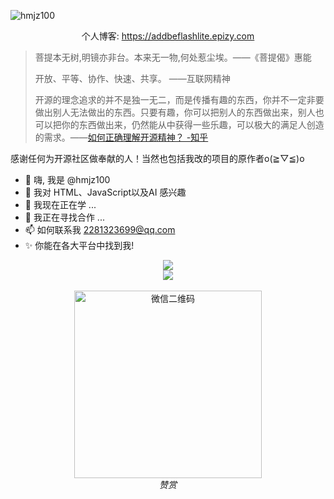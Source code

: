 ![hmjz100](https://socialify.git.ci/hmjz100/hmjz100/image?description=1&descriptionEditable=你能在各大平台中找到我~&font=Jost&logo=https%3A%2F%2Favatars.githubusercontent.com%2Fu%2F98228280&name=1&pattern=Circuit%20Board&theme=Auto)
<p align="center">个人博客: <a target="_blank" href="https://addbeflashlite.epizy.com">https://addbeflashlite.epizy.com</a></p>

> 菩提本无树,明镜亦非台。本来无一物,何处惹尘埃。——《菩提偈》惠能  
>  
> 开放、平等、协作、快速、共享。 ——互联网精神  
>  
> 开源的理念追求的并不是独一无二，而是传播有趣的东西，你并不一定非要做出别人无法做出的东西。只要有趣，你可以把别人的东西做出来，别人也可以把你的东西做出来，仍然能从中获得一些乐趣，可以极大的满足人创造的需求。——[如何正确理解开源精神？ -知乎](https://www.zhihu.com/question/383024084)

感谢任何为开源社区做奉献的人！当然也包括我改的项目的原作者o(≧▽≦)o  

- 👋 嗨, 我是 @hmjz100
- 👀 我对 HTML、JavaScript以及AI 感兴趣
- 🌱 我现在正在学 ...
- 💞️ 我正在寻找合作 ...
- 📫 如何联系我 2281323699@qq.com
- ✨ 你能在各大平台中找到我!
  
<p align="center">
  <img src="https://github-readme-stats.vercel.app/api?username=hmjz100&show_icons=true"></img>
  <br/>
  <img src="https://views.whatilearened.today/views/github/hmjz100/hmjz100.svg"></img>
  <br/>
  <br/>
  <img src="https://greasyfork.org/rails/active_storage/blobs/redirect/eyJfcmFpbHMiOnsiZGF0YSI6MTQ5Njk0LCJwdXIiOiJibG9iX2lkIn19--1e4816b53eee84fdaba7448a49298de518c30282/wechat.webp" alt="微信二维码" width="300px" height="300px">
  <br/>
  <i>赞赏</i>
</p>

<!---
- 👋 Hi, I’m @hmjz100
- 👀 I’m interested in ...
- 🌱 I’m currently learning ...
- 💞️ I’m looking to collaborate on ...
- 📫 How to reach me ...

hmjz100/hmjz100 是一个 ✨ 特殊的 ✨ 存储库，因为它的 `README.md`（此文件）出现在您的 GitHub 个人资料中。
您可以单击“预览”链接查看您的更改。

https://avatar/s.githu/busercontent.com/u/98228280 width="150vh"

hmjz100/hmjz100 is a ✨ special ✨ repository because its `README.md` (this file) appears on your GitHub profile.
You can click the Preview link to take a look at your changes.

<br><br><br><br><br>
如你所见，Online-disk-direct-link-download-assistant是一个很直接的机器翻译，<br>
所以我取了一个新名字：LinkSwift

<img src="https://views.whatilearened.today/views/github/hmjz100/hmjz100.svg"></img>
![Views](https://views.whatilearened.today/views/github/hmjz100/hmjz100.svg)

<center>
	<p>
南村群童欺我老无力，忍能对面为盗贼。
	</p>
	<p>
因平台过于落后，此处脚本已经停止更新，请各位移步 Github 以安装此脚本的最新版
	</p>
	<p>
https://github.com/hmjz100/LinkSwift

	</p>
</center>

<center>
	<p>
		<img alt="GreasyFork Version" src="https://img.shields.io/badge/dynamic/json?label=版本&url=https://greasyfork.org/scripts/449291.json&query=version&logo=greasyfork&logoColor=white&labelColor=%23670000&color=%23574AB8&style=for-the-badge&cacheSeconds=10">
		<img alt="GreasyFork Good Rings" src="https://img.shields.io/badge/dynamic/json?label=好评&url=https://greasyfork.org/scripts/449291.json&query=good_ratings&logo=greasyfork&logoColor=white&labelColor=%23670000&color=gold&style=for-the-badge&cacheSeconds=10">
		<img alt="Github Stargazers" src="https://img.shields.io/github/stars/hmjz100/Online-disk-direct-link-download-assistant?label=星标&logo=github&logoColor=white&labelColor=black&color=gold&style=for-the-badge&cacheSeconds=10">
		<img alt="GreasyFork Daily Install" src="https://img.shields.io/badge/dynamic/json?label=日装&url=https://greasyfork.org/scripts/449291.json&query=daily_installs&logo=greasyfork&logoColor=white&labelColor=%23670000&color=blue&style=for-the-badge&cacheSeconds=10">
		<img alt="GreasyFork Total Install" src="https://img.shields.io/badge/dynamic/json?label=总装&url=https://greasyfork.org/scripts/449291.json&query=total_installs&logo=greasyfork&logoColor=white&labelColor=%23670000&color=blue&style=for-the-badge&cacheSeconds=10">
		<img alt="Github Forks" src="https://img.shields.io/github/forks/hmjz100/Online-disk-direct-link-download-assistant?label=复刻&logo=github&logoColor=white&labelColor=black&color=grey&style=for-the-badge&cacheSeconds=10">
		<br/>
		<img alt="Github Licence" src="https://img.shields.io/github/license/hmjz100/Online-disk-direct-link-download-assistant?label=许可&logo=github&logoColor=white&labelColor=black&color=grey&style=for-the-badge&cacheSeconds=10">
		<img alt="GreasyFork Licence" src="https://img.shields.io/greasyfork/l/449291?label=许可&logo=greasyfork&logoColor=white&labelColor=%23670000&color=grey&style=for-the-badge&cacheSeconds=10">
		<br/>
		<img alt="今日诗词" src="https://v2.jinrishici.com/one.svg">
		<br/>
		↓&nbsp;&nbsp;↓&nbsp;&nbsp;↓&nbsp;&nbsp;↓&nbsp;&nbsp;↓
	</p>
	<p>
		脚本并不支持加速下载，除非你办了对应网盘的会员
		<br/>
		但还能精简网盘的界面，避免臃肿到屏幕放不下内容
		<br/>
		不仅能够精简网盘界面，还支持美化网盘界面主题色
		<br/>
		（主题效果请翻到此页底部查看）
		<br/>
		↓&nbsp;&nbsp;↓&nbsp;&nbsp;↓&nbsp;&nbsp;↓&nbsp;&nbsp;↓
	</p>
	<p>
		佳作无人？能者先赏。也欢迎大家试试看 <a href="https://greasyfork.org/scripts/459404" target="_blank">国家智慧教育公共服务平台助手</a>，支持免登录查看各种内容
		<br/>
		自己做出的小玩意，欢迎大家试试看 <a href="https://greasyfork.org/scripts/519767" target="_blank">夸克网盘会员青春版</a>
		<br/>
		基于涛之雨大佬的脚本做出了个新的小玩意，欢迎大家试试看 <a href="https://greasyfork.org/scripts/519078" target="_blank">阿里云盘会员青春版</a>
		<br/>
		基于Qing大佬的脚本做出了个新的小玩意，欢迎大家试试看 <a href="https://greasyfork.org/scripts/513528" target="_blank">(改)123云盘下载助手</a>
		<br/>

		基于Gwen大佬的脚本做出了个新的小玩意，欢迎大家试试看 <a href="https://greasyfork.org/scripts/501407" target="_blank">(改)百度网盘会员青春版</a>
		<br/>
		↓&nbsp;&nbsp;↓&nbsp;&nbsp;↓&nbsp;&nbsp;↓&nbsp;&nbsp;↓
	</p>
</center>

## 说明

基于[【网盘直链下载助手】](https://www.baiduyun.wiki/install.html)修改 
- 原作者：[油小猴](https://www.youxiaohu.com/)
- 原脚本：[https://greasyfork.org/scripts/436446](https://greasyfork.org/scripts/436446) 
- 原脚本 Github 仓库：[https://github.com/syhyz1990/baiduyun](https://github.com/syhyz1990/baiduyun)
- 本脚本开源至 Github：[https://github.com/hmjz100/Online-disk-direct-link-download-assistant](https://github.com/hmjz100/Online-disk-direct-link-download-assistant)

<center>
	<p>
		<img alt="Starchart" src="https://starchart.cc/hmjz100/Online-disk-direct-link-download-assistant.svg?variant=adaptive&line=%23574ab8">
		<br/>
		Github 星标历史
	</p>
</center>

## 简介

现已支持百度阿里天翼迅雷夸克移动六大网盘，可使用IDM等工具下载，完美适配Chrome等18种浏览器，可在无法安装客户端的环境下使用，助手免费开源。😎

![Tampermonkey BETA 篡改猴测试版](https://img.shields.io/chrome-web-store/v/gcalenpjmijncebpfijmoaglllgpjagf.svg?label=Tampermonkey%20BETA%20篡改猴测试版&logo=tampermonkey&logoColor=red&color=red)
![TamperMonkey 篡改猴](https://img.shields.io/chrome-web-store/v/dhdgffkkebhmkfjojejmpbldmpobfkfo.svg?label=Tampermonkey%20篡改猴&logo=tampermonkey&logoColor=white&color=brightgreen)  
![Google Chrome-≥76.0](https://img.shields.io/badge/Google_Chrome-≥76.0-yellow.svg)
![Microsoft Edge-≥88.0](https://img.shields.io/badge/Microsoft_Edge-≥88.0-blue.svg)
![支持平台](https://img.shields.io/badge/支持平台-Windows_|_Mac_|_Linux_|_Android-blueviolet.svg)

#### 卑微的小标题

这个脚本只有一个人在修改\~如果喜欢的话还请留个[好评](https://greasyfork.org/scripts/449291/feedback)和[Star](https://github.com/hmjz100/Online-disk-direct-link-download-assistant)哦\~或者在评论区随便句话也行的(>_<)，还可以来[看看我的其他脚本!](https://greasyfork.org/zh-CN/users/893941-hmjz100)  
- 如有bug等问题请前往Github发[issues反馈](https://github.com/hmjz100/Online-disk-direct-link-download-assistant/issues)  
- 或者在[GreasyFork反馈](https://greasyfork.org/scripts/449291/feedback)，如果看到的话我会尽量修改。  

## 版本号

V. 1.0.9.6（改自 6.2.7 版本）  
- 如果 此处公布的脚本版本号 与 您获取到本脚本的网站 上公布的脚本版本号不一致，请不要安装，因为那可能是盗脚本的网站   
例如 MonkeyFork 就是盗用本脚本的网站之一，本脚本目前仅在 Github 与 Greasy(或者Sleazy?)Fork 还有 ScriptCat 发布，如果您是在其他渠道获取到本脚本的，请不要安装。

## 各网盘官方会员购买渠道

|   名称   | 渠道 | 链接 | 注释 |
|----------|------|------|------|
| 百度网盘 | 官网 | [https://pan.baidu.com/buy/checkoutcounter](https://pan.baidu.com/buy/checkoutcounter) | / |
| 百度网盘 | 淘宝 | [https://baiduwangpan.tmall.com/search.htm?spm=a1z10.1-b-s.w5001-24038116938.4.2d6f62e1KI4QRJ](https://baiduwangpan.tmall.com/search.htm?spm=a1z10.1-b-s.w5001-24038116938.4.2d6f62e1KI4QRJ) | 优惠以及短时下载券 |
| 百度网盘 | 京东 | [https://mall.jd.com/view_search-1367141-0-99-1-24-1.html](https://mall.jd.com/view_search-1367141-0-99-1-24-1.html) | 优惠以及短时下载券 |
| 阿里云盘 | 官网 | [https://www.aliyundrive.com/drive/membership](https://www.aliyundrive.com/drive/membership) | / |
| 天翼云盘 | 官网 | [https://cloud.189.cn/web/vip](https://cloud.189.cn/web/vip) | / |
| 迅雷云盘 | 官网 | [https://vip.xunlei.com/](https://vip.xunlei.com/) | / |
| 夸克网盘 | 官网 | [https://pan.quark.cn/list](https://pan.quark.cn/list) | / |
| 移动云盘 | 官网 | [https://vip.yun.139.com/vip/](https://vip.yun.139.com/vip/) | / |

## 更新日志

| 版本号 | 创建日期 | 更新日志 |
| -------- | -------- | -------- |
| 1.0.9.6 | 2024年10月28日 | 1、支持在百度网盘中选择文件夹下载；|
|         |                | 2、优化部分提示。|
| 1.0.9.5 | 2024年10月14日 | 1、修复因代码逻辑错误而无法获取链接的 Bug。|
| 1.0.9.4 | 2024年10月09日 | 1、修复因百度网盘 AccessToken 过期导致无法获取链接的 Bug。|
| 1.0.9.3 | 2024年08月10日 | 1、若网盘不支持在分享中下载，将仅显示保存网盘按钮；|
|         |                | 2、优化下载界面，支持选择 Iframe 或 Blob 的方式来下载文件，增加按钮的提示文本；|
|         |                | 3、优化 CSS 样式，统一了 SweetAlert2 按钮样式，同时适配了 Dark Reader 插件，界面更协调；|
|         |                | 4、支持修改油小猴网站主题色；|
|         |                | 5、原有主题相关设置现已移动至助手美化页面中。|
| 1.0.9.2 | 2024年08月04日 | 1、修复使用API下载时有可能会导致IDM无限弹窗的Bug。|
| 1.0.9.1 | 2024年07月30日 | 1、修复在百度网盘旧版下脚本无法删除元素的Bug。|
| 1.0.9   | 2024年07月29日 | 1、跟进官方V6.2.7，修复因无法进行百度授权而导致获取直链报错 9019 的 Bug。|
| 1.0.8.9 | 2024年07月22日 | 1、跟进官方V6.2.3，优化保存到网盘提示，修复阿里云盘、移动云盘失效的问题；|
|         |                | 2、优化修改网盘主题的代码，减少对页面的破坏。|
| 1.0.8.8 | 2024年05月09日 | 1、修复下载菜单字体过小的Bug。|
| 1.0.8.7 | 2024年05月08日 | 1、修复在阿里云盘分享页面下点击“未点亮”按钮时没有任何反应的Bug；|
|         |                | 2、更新并优化网盘界面精简规则；<br/>3、支持更换 百度网盘、阿里云盘、迅雷云盘、夸克网盘、移动云盘 界面的主题颜色。|
| 1.0.8.6 | 2024年04月08日 | 1、新增移动云盘会员中心页面，可在网盘中点击“会员中心”按钮查看(但无法使用第三方支付)。|
| 1.0.8.5 | 2024年04月07日 | 1、跟进官方V6.1.6，修复迅雷网盘分享页面无法选中文件，修复移动云盘无法判断页面。|
| 1.0.8.4 | 2024年04月07日 | 1、修复因重复绑定按钮而导致命令重复执行的Bug；|
|         |                | 2、优化调试信息界面排版；|
|         |                | 3、移除对百度网盘手机网页版的支持。|
| 1.0.8.3 | 2024年02月11日 | 1、适配阿里云盘新域名alipan.com。|
| 1.0.8.2 | 2023年11月29日 | 1、更换新图标。|
| 1.0.8.1 | 2023年11月25日 | 1、修复因重复绑定按钮而导致RPC下载会发送多条下载请求的Bug；|
|         |                | 2、选择不使用油小猴服务器时，“用ghproxy连接Github仓库”更换为“用jsdelivr连接Github仓库”；|
|         |                | 3、跟进官方V6.1.4版本，修复移动网盘无法获取链接，支持阿里云盘新域名alipan.com。|
| 1.0.8   | 2023年11月05日 | 1、修复迅雷网盘勾选文件后仍提示未勾选。|
| 1.0.7.9 | 2023年11月05日 | 1、更新精简网盘元素匹配规则，防止因通知横条而导致不能点到“API下载”以下的按钮。|
| 1.0.7.8 | 2023年09月10日 | 1、跟进官方V6.1.2，加入V2接口；|
|         |                | 2、修复百度网盘下载时因为获取不到accessToken而一直转圈。|
| 1.0.7.7 | 2023年09月03日 | 1、修复百度网盘的按钮会因为主题不同而被改变颜色的Bug；|
|         |                | 2、更新夸克网盘按钮与界面。|
| 1.0.7.6 | 2023年09月01日 | 1、修复“注入”功能；|
|         |                | 2、黑暗模式支持随设置热切换。|
| 1.0.7.5 | 2023年08月31日 | 1、修复阿里云盘下载逻辑；|
|         |                | 2、精简代码；|
|         |                | 3、支持深色模式；|
|         |                | 4、修改部分提示文本；|
|         |                | 5、修改部分CSS；|
|         |                | 6、设置可测试RPC连接。|
| 1.0.7.4 | 2023年08月27日 | 1、优化下载逻辑；|
|         |                | 2、修复阿里云盘无法使用API下载。|
| 1.0.7.3 | 2023年08月24日 | 1、如果出现网络请求错误时支持自动重新请求；|
|         |                | 2、可选择是否使用油小猴服务器。 |
| 1.0.7.2 | 2023年07月29日 | 1、修复使用RPC下载时会重复发送链接的Bug。 |
| 1.0.7.1 | 2023年07月27日 | 1、\[实验功能，不影响正常使用\]支持百度网盘手机网页版，勾选文件后可在顶栏找到“下载助手”按钮。 |
| 1.0.7   | 2023年07月26日 | 1、重构夸克网盘、阿里云盘按钮。 |
| 1.0.6.9 | 2023年07月25日 | 1、下载窗口加入关闭按钮。 |
| 1.0.6.8 | 2023年07月24日 | 1、修复夸克网盘按钮错位。 |
| 1.0.6.7 | 2023年07月24日 | 1、将百度网盘界面修改为主题色，可在设置选择是否修改；|
|         |                | 2、增加主题色名称，更改部分内容颜色；|
|         |                | 3、移动云盘API下载支持批量复制；|
|         |                | 4、优化控制台输出结果；|
|         |                | 5、百度网盘API下载不使用IDM时可以显示剩余时间；|
|         |                | 6、“取消点亮按钮”按钮的位置现已移动到设置页面。|
|         |                | 7、homo特有的彩蛋又回来力(喜)。 |
| 1.0.6.6 | 2023年06月07日 | 1、修复暗号错误。 |
| 1.0.6.5 | 2023年06月04日 | 1、修复即使输入正确暗号也不能成功点亮按钮的服务器错误。 |
| 1.0.6.4 | 2023年06月02日 | 1、跟进官方V6.1.1版本，修复阿里云盘获取下载链接时的问题。 |
| 1.0.6.3 | 2023年05月19日 | 1、照顾小屏幕用户，将始终显示复制全部链接的按钮；|
|         |                | 2、增加取消下载时的动画。 |
| 1.0.6.2 | 2023年05月08日 | 1、修复部分界面错位，实现CSS内置；|
|         |                | 2、百度网盘界面将变得更加简洁。 |
| 1.0.6.1 | 2023年05月06日 | 1、新增百度云盘API下载支持复制链接；
|         |                | 2、为了照顾手机浏览器用户，增大项目之间间隙，新增隐藏IDM提示选项，可在助手设置中启用；|
|         |                | 3、修改CSS，界面会出现更多的主题色；|
|         |                | 4、支持在游小猴官网查看暗号；|
|         |                | 5、修复部分语法错误。 |
| 1.0.6   | 2023年04月15日 | 1、修复了打开阿里云盘分享连接时因下载移动端广告导致只能点击API下载；|
|         |                | 2、跟进官方6.0.4版本，修复夸克网盘获取下载链接失效、支持移动云盘。 |
| 1.0.5.5 | 2023年04月01日 | 1、感谢[Night-stars](https://greasyfork.org/users/1049890-night-stars-1)的帮助，修复因为原作者服务器导致的初始化暗号识别错误；|
|         |                | 2、修改一些文本以及提供给服务器的信息。 |
| 1.0.5.4 | 2023年03月13日 | 1、小修小改css，让主题色出现在更多地方；|
|         |                | 2、修改下载链接获取失败的提示；|
|         |                | 3、增加更多的主题色，可在助手设置查看；|
|         |                | 4、homo彩蛋被删去力（悲）。 |
| 1.0.5.3 | 2023年03月10日 | 1、阿里云盘可以摸到下载菜单了。 |
| 1.0.5.2 | 2022年10月04日 | 1、增加脚本信息菜单；|
|         |                | 2、优化阿里云盘显示svg图片；|
|         |                | 3、修改弹窗按钮颜色。 |
| 1.0.5.1 | 2022年09月30日 | 1、修复在切换按钮主题后夸克网盘不能正常显示按钮。 |
| 1.0.5   | 2022年09月21日 | 1、跟进官方5.9.4版，修复文件名识别。 |
| 1.0.4   | 2022年08月13日 | 1、修复了原作者留下的夸克网盘切换文件夹就多一个“下载助手”按钮的大BUG；|
|         |                | 2、在下载菜单增加“助手设置”“更新日志”按钮；|
|         |                | 3、修改阿里云盘和夸克网盘下载助手按钮样式；|
|         |                | 4、增加“取消点亮按钮”油猴菜单；|
|         |                | 5、修改部分css，使其与选择的主题更贴切。 |
| 1.0.3   | 2022年08月11日 | 1、增加homo特有的彩蛋 |
| 1.0.2   | 2022年08月10日 | 1、修改并加宽界面，调整部分css，使Sweetalert2界面更美观，更与原版相近；|
|         |                | 2、修改部分提示文字，使文字更容易复制。 |
| 1.0.1   | 2022年08月10日 | 1、去除更新提示；|
|         |                | 2、更新Sweetalert2至11版本。 |
| 1.0.0   | 2022年08月10日 | 1、增加“注入”功能（bushi）； |
|         |                | 2、去除广告。|
|         |                | (脚本发布)|

---

<center>这是给认真阅读完README文件的人的赞美</center>
<center>个人博客: <a target="_blank" href="https://addbeflashlite.epizy.com">https://addbeflashlite.epizy.com</a></center>

---
--->
